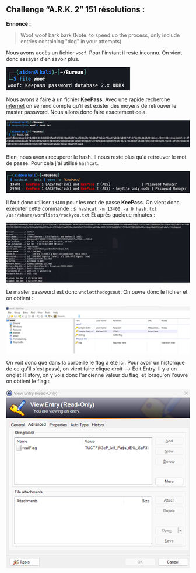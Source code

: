 ## Challenge “A.R.K. 2” 151 résolutions :

**Ennoncé :**
>Woof woof bark bark (Note: to speed up the process, only include entries containing "dog" in your attempts)


Nous avons accès un fichier `woof`. Pour l'instant il reste inconnu. On vient donc essayer d'en savoir plus.

<img src="./src/images/misc_easy_1.png"/>

Nous avons à faire à un fichier **KeePass**. Avec une rapide recherche [internet](https://davistechmedia.com/can-you-crack-a-keepass-database-if-you-forgot-your-password/) on se rend compte qu'il est exister des moyens de retrouver le master password.
Nous allons donc faire exactement cela.

<img src="./src/images/misc_easy_2.png"/>

Bien, nous avons récuperer le hash. Il nous reste plus qu'à retrouver le mot de passe. Pour cela j'ai utilisé `hashcat`.

<img src="./src/images/misc_easy_3.png"/>

Il faut donc utiliser `13400` pour les mot de passe **KeePass**.
On vient donc exécuter cette commande : `$ hashcat -m 13400 -a 0 hash.txt /usr/share/wordlists/rockyou.txt`
Et après quelque minutes :

<img src="./src/images/misc_easy_4.png"/>

Le master password est donc `wholetthedogsout`.
On ouvre donc le fichier et on obtient :

<img src="./src/images/misc_easy_5.png"/>

On voit donc que dans la corbeille le flag à été ici. Pour avoir un historique de ce qu'il s'est passé, on vient faire clique droit --> Edit Entry. Il y a un onglet History, on y vois donc l'ancienne valeur du flag, et lorsqu'on l'ouvre on obtient le flag :

<img src="./src/images/misc_easy_6.png"/>
